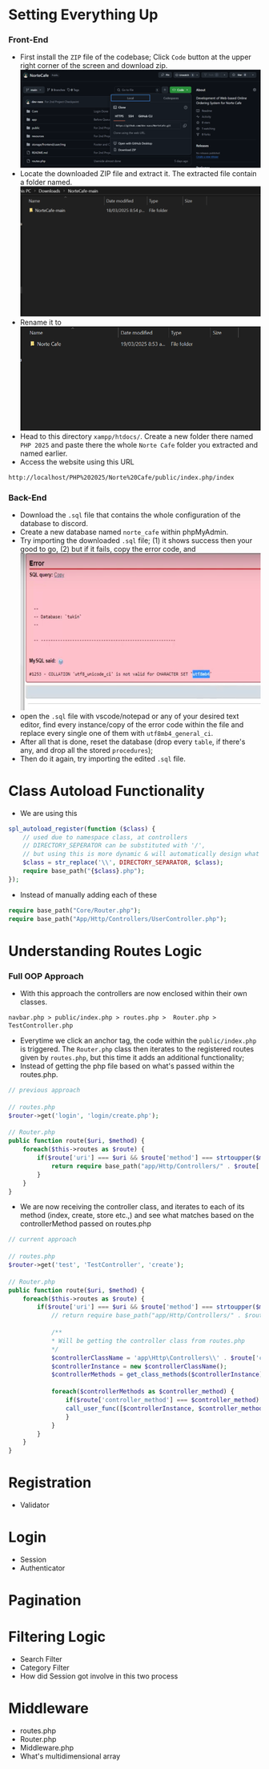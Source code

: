 # Setting Everything Up
### Front-End
- First install the `ZIP` file of the codebase; Click `Code` button at the upper right corner of the screen and download zip.
![alt text](storage/readme/img/image-1.png)
- Locate the downloaded ZIP file and extract it. The extracted file contain a folder named. ![alt text](storage/readme/img/image-2.png)
- Rename it to ![alt text](storage/readme/img/image-3.png)
- Head to this directory `xampp/htdocs/`. Create a new folder there named `PHP 2025` and paste there the whole `Norte Cafe` folder you extracted and named earlier.
- Access the website using this URL 
```
http://localhost/PHP%202025/Norte%20Cafe/public/index.php/index
```

### Back-End
- Download the `.sql` file that contains the whole configuration of the database to discord.
- Create a new database named `norte_cafe` within phpMyAdmin.
- Try importing the downloaded `.sql` file; (1) it shows success then your good to go, (2) but if it fails, copy the error code, and ![alt text](storage/readme/img/image-4.png)
- open the `.sql` file with vscode/notepad or any of your desired text editor, find every instance/copy of the error code within the file and replace every single one of them with `utf8mb4_general_ci`.
- After all that is done, reset the database (drop every `table`, if there's any, and drop all the stored `procedures`);
- Then do it again, try importing the edited `.sql` file.

# Class Autoload Functionality
- We are using this
```php
spl_autoload_register(function ($class) {
    // used due to namespace class, at controllers
    // DIRECTORY_SEPERATOR can be substituted with '/', 
    // but using this is more dynamic & will automatically design what's appropriate to your OS
    $class = str_replace('\\', DIRECTORY_SEPARATOR, $class);
    require base_path("{$class}.php");
});
```
- Instead of manually adding each of these
```php
require base_path("Core/Router.php");
require base_path("App/Http/Controllers/UserController.php");
```

# Understanding Routes Logic
### Full OOP Approach
- With this approach the controllers are now enclosed within their own classes.
```
navbar.php > public/index.php > routes.php >  Router.php > TestController.php
```
- Everytime we click an anchor tag, the code within the `public/index.php` is triggered.
The `Router.php` class then iterates to the registered routes given by `routes.php`, but this time it adds an additional functionality;
- Instead of getting the php file based on what's passed within the routes.php.
```php
// previous approach

// routes.php
$router->get('login', 'login/create.php');

// Router.php
public function route($uri, $method) {
    foreach($this->routes as $route) {
        if($route['uri'] === $uri && $route['method'] === strtoupper($method)) {
            return require base_path("app/Http/Controllers/" . $route['controller']);
        }
    }
}
```
- We are now receiving the controller class, and iterates to each of its method (index, create, store etc.,) and see what matches based on the controllerMethod passed on routes.php
```php
// current approach

// routes.php
$router->get('test', 'TestController', 'create');

// Router.php
public function route($uri, $method) {
    foreach($this->routes as $route) {
        if($route['uri'] === $uri && $route['method'] === strtoupper($method)) {
            // return require base_path("app/Http/Controllers/" . $route['controller']);
                
            /**
            * Will be getting the controller class from routes.php
            */
            $controllerClassName = 'app\Http\Controllers\\' . $route['controller_class'];
            $controllerInstance = new $controllerClassName();
            $controllerMethods = get_class_methods($controllerInstance);

            foreach($controllerMethods as $controller_method) {
                if($route['controller_method'] === $controller_method) {
                call_user_func([$controllerInstance, $controller_method]);
                }
            }
        }
    }
}
```

# Registration
- Validator

# Login
- Session
- Authenticator

# Pagination

# Filtering Logic
- Search Filter
- Category Filter
- How did Session got involve in this two process

# Middleware
- routes.php
- Router.php
- Middleware.php
- What's multidimensional array